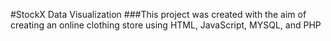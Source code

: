 
#StockX Data Visualization
###This project was created with the aim of creating an online clothing store using HTML, JavaScript, MYSQL, and PHP


